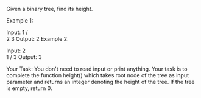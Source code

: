 Given a binary tree, find its height.


Example 1:

Input:
     1
    /  \
   2    3
Output: 2
Example 2:

Input:
  2
   \
    1
   /
 3
Output: 3   

Your Task:
You don't need to read input or print anything. Your task is to complete the function height() which takes root node of the tree as input parameter and returns an integer denoting the height of the tree. If the tree is empty, return 0. 